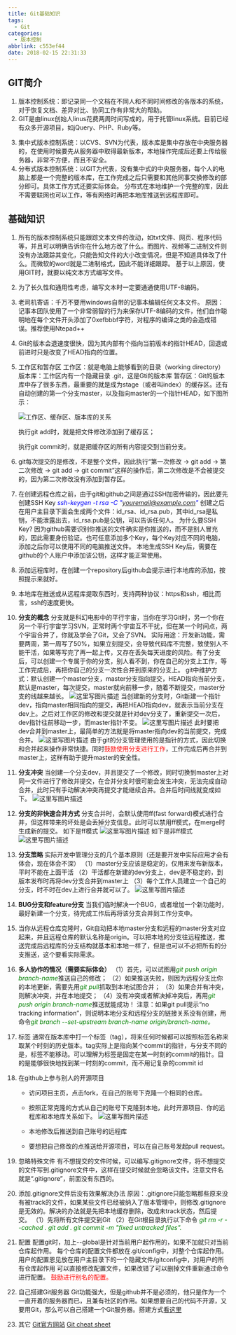 ```yaml
---
title: Git基础知识
tags:
  - Git
categories:
  - 版本控制
abbrlink: c553ef44
date: 2018-02-15 22:31:33
---
```

## GIT简介
1. 版本控制系统：即记录同一个文档在不同人和不同时间修改的各版本的系统，对于恢复文档、差异对比、协同工作有非常大的帮助。
2. GIT是由linux创始人linus花费两周时间写成的，用于托管linux系统。目前已经有众多开源项目，如jQuery、PHP、Ruby等。
<!-- more -->
3. 集中式版本控制系统：以CVS、SVN为代表，版本库是集中存放在中央服务器的，在使用时候要先从服务器中取得最新版本，本地操作完成后还要上传给服务器，非常不方便，而且不安全。
4. 分布式版本控制系统：以GIT为代表，没有集中式的中央服务器，每个人的电脑上都是一个完整的版本库，在工作完成之后只需要和其他同事交换修改的部分即可。具体工作方式还要实际体会。
分布式在本地维护一个完整的库，因此不需要联网也可以工作，等有网络时再把本地库推送到远程库即可。

## 基础知识
1. 所有的版本控制系统只能跟踪文本文件的改动，如txt文件、网页、程序代码等，并且可以明确告诉你在什么地方改了什么。而图片、视频等二进制文件则没有办法跟踪其变化，只能告知文件的大小改变情况，但是不知道具体改了什么。而微软的word就是二进制格式，因此不能详细跟踪。
基于以上原因，使用GIT时，就要以纯文本方式编写文件。
2. 为了长久性和通用性考虑，编写文本时一定要通通使用UTF-8编码。
3. 老司机寄语：千万不要用windows自带的记事本编辑任何文本文件。
原因：记事本团队使用了一个非常弱智的行为来保存UTF-8编码的文件，他们自作聪明地在每个文件开头添加了0xefbbbf字符，对程序的编译之类的会造成错误。推荐使用Ntepad++
4. Git的版本会退速度很快，因为其内部有个指向当前版本的指针HEAD，回退或前进时只是改变了HEAD指向的位置。
5. 工作区和暂存区
工作区：就是电脑上能够看到的目录（working directory）
版本库：工作区内有一个隐藏目录 .git，这是Gti的版本库
暂存区：Git的版本库中存了很多东西，最重要的就是成为stage（或者叫index）的缓存区。还有自动创建的第一个分支master，以及指向master的一个指针HEAD，如下图所示：

    ![工作区、缓存区、版本库的关系](https://imgconvert.csdnimg.cn/aHR0cDovL2ltZy5ibG9nLmNzZG4ubmV0LzIwMTgwMjE1MTU0OTA5ODgy?x-oss-process=image/format,png)

    执行git add时，就是把文件修改添加到了缓存区；

    执行git commit时，就是把缓存区的所有内容提交到当前分支。

6. git每次提交的是修改，不是整个文件，因此执行“第一次修改 -> git add -> 第二次修改 -> git add -> git commit”这样的操作后，第二次修改是不会被提交的，因为第二次修改没有添加到暂存区。
7. 在创建远程仓库之前，由于git和github之间是通过SSH加密传输的，因此要先创建SSH Key
<font color=#0000ff><i>ssh-keygen -t rsa -C "youremail@example.com"</i></font>
创建之后在用户主目录下面会生成两个文件：id_rsa、id_rsa.pub，其中id_rsa是私钥，不能泄露出去，id_rsa.pub是公钥，可以告诉任何人。
为什么要SSH Key?
因为github需要识别你推送的文件确实是你推送的，而不是别人冒充的，因此需要身份验证。也可任意添加多个Key，每个Key对应不同的电脑，添加之后你可以使用不同的电脑推送文件。
本地生成SSH Key后，需要在github的个人账户中添加该公钥，这样才能正常使用。
8. 添加远程库时，在创建一个repository后github会提示进行本地库的添加，按照提示来就好。
9. 本地库在推送或从远程库提取东西时，支持两种协议：https和ssh，相比而言，ssh的速度更快。
10. **分支的概念**
分支就是科幻电影中的平行宇宙，当你在学习Git时，另一个你在另一个平行宇宙学习SVN，正常时两个宇宙互不干扰，但在某一个时间点，两个宇宙合并了，你就及学会了Git，又会了SVN。
实际用途：开发新功能，需要两周，第一周写了50%，如果立刻提交，会导致代码库不完整，致使别人不能干活，如果等写完了再一起上传，又存在丢失每天进度的风险。有了分支后，可以创建一个专属于你的分支，别人看不到，你在自己的分支上工作，等工作完成后，再把你自己的分支一次性合并到原来的分支上。
git中维护方式：默认创建一个master分支，master分支指向提交，HEAD指向当前分支，默认是master，每次提交，master就向前移一步，随着不断提交，master分支的线越来越长。
    ![这里写图片描述](https://imgconvert.csdnimg.cn/aHR0cDovL2ltZy5ibG9nLmNzZG4ubmV0LzIwMTgwMjE1MTYwNTA3OTcx?x-oss-process=image/format,png)
    当创建新的分支时，Git新建一个指针dev，指向master相同指向的提交，再把HEAD指向dev，就表示当前分支在dev上。之后对工作区的修改和提交就是针对dev分支了，重新提交一次后，dev指针往前移动一步，而master指针不变。
    ![这里写图片描述](https://imgconvert.csdnimg.cn/aHR0cDovL2ltZy5ibG9nLmNzZG4ubmV0LzIwMTgwMjE1MTYwNjExNzA5?x-oss-process=image/format,png)
    此时要把dev合并到master上，最简单的方法就是将master指向dev的当前提交，完成合并。
    ![这里写图片描述](https://imgconvert.csdnimg.cn/aHR0cDovL2ltZy5ibG9nLmNzZG4ubmV0LzIwMTgwMjE1MTYwNjUzMjM2?x-oss-process=image/format,png)
    由于git的分支管理使用的是指针的方式，因此切换和合并起来操作非常快捷。同时<font color=red>鼓励使用分支进行工作</font>，工作完成后再合并到master上，这样有助于提升master的安全性。
11. **分支冲突**
当创建一个分支dev，并且提交了一个修改，同时切换到master上对同一文件进行了修改并提交，在合并分支时很可能会发生冲突，无法完成自动合并，此时只有手动解决冲突再提交才能继续合并。合并后时间线就变成如下。
    ![这里写图片描述](https://imgconvert.csdnimg.cn/aHR0cDovL2ltZy5ibG9nLmNzZG4ubmV0LzIwMTgwMjE1MTYwODM4ODg1?x-oss-process=image/format,png)
12. **分支的非快速合并方式**
分支合并时，会默认使用ff(fast forward)模式进行合并，但这样带来的坏处是会丢掉分支信息。此时可以禁用ff模式，在merge时生成新的提交。
如下是ff模式
    ![这里写图片描述](https://imgconvert.csdnimg.cn/aHR0cDovL2ltZy5ibG9nLmNzZG4ubmV0LzIwMTgwMjE1MTYxMDAwMzg1?x-oss-process=image/format,png)
    如下是非ff模式
    ![这里写图片描述](https://imgconvert.csdnimg.cn/aHR0cDovL2ltZy5ibG9nLmNzZG4ubmV0LzIwMTgwMjE1MTYxMTM0Mzg5?x-oss-process=image/format,png)
13. **分支策略**
实际开发中管理分支的几个基本原则（还是要开发中实际应用才会有体会，现在体会不深）
（1）master分支应该是稳定的，仅用来发布新版本，平时不能在上面干活
（2）干活都在新建的dev分支上，dev是不稳定的，到版本发布时再将dev分支合并到master上
（3）每个工作人员建立一个自己的分支，时不时在dev上进行合并就可以了。
    ![这里写图片描述](https://imgconvert.csdnimg.cn/aHR0cDovL2ltZy5ibG9nLmNzZG4ubmV0LzIwMTgwMjE1MTYxMTA5MjMw?x-oss-process=image/format,png)
14. **BUG分支和feature分支**
当我们临时解决一个BUG，或者增加一个新功能时，最好新建一个分支，待完成工作后再将该分支合并到工作分支中。
15. 当你从远程仓库克隆时，Git自动把本地master分支和远程的master分支对应起来，并且远程仓库的默认名称是origin。可以把本地的分支往远程推送，推送完成后远程库的分支结构就基本和本地一样了，但是也可以不必把所有的分支推送，这个要看实际需求。
16. **多人协作的情况（需要实际体会）**
（1）首先，可以试图用<font color=green><i>git push origin branch-name</i></font>推送自己的修改；
（2）如果推送失败，则因为远程分支比你的本地更新，需要先用<font color=green><i>git pull</i></font>抓取到本地试图合并；
（3）如果合并有冲突，则解决冲突，并在本地提交；
（4）没有冲突或者解决掉冲突后，再用<font color=green><i>git push origin branch-name</i></font>推送就能成功！
注意：如果git pull提示“no tracking information”，则说明本地分支和远程分支的链接关系没有创建，用命令<font color=green><i>git branch --set-upstream branch-name origin/branch-name。</i></font>
17. 标签
通常在版本库中打一个标签（tag），将来任何时候都可以按照标签名称来取某个时刻的历史版本。tag实际上是指向某个commit的指针，与分支不同的是，标签不能移动。可以理解为标签是固定在某一时刻的commit的指针。目的是能够很快地找到某一时刻的commit，而不用记复杂的commit id
18. 在github上参与别人的开源项目
    - 访问项目主页，点击fork，在自己的账号下克隆一个相同的仓库。
    - 按照正常克隆的方式从自己的账号下克隆到本地，此时开源项目、你的远程库和本地库关系如下。
    ![这里写图片描述](https://imgconvert.csdnimg.cn/aHR0cDovL2ltZy5ibG9nLmNzZG4ubmV0LzIwMTgwMjE1MTYxODA4NDk0?x-oss-process=image/format,png)

    - 本地修改后推送到自己账号的远程库
    - 要想把自己修改的点推送给开源项目，可以在自己账号发起pull request。
19. 忽略特殊文件
有不想提交的文件时候，可以编写.gitignore文件，将不想提交的文件写到.gitignore文件中，这样在提交时候就会忽略该文件。注意文件名就是“.gitignore”，前面没有东西的。
20. 添加.gitignore文件后没有效果解决办法
原因：.gitignore只能忽略那些原来没有被track的文件，如果某些文件已经被纳入了版本管理中，则修改.gitignore是无效的。解决的办法就是先把本地缓存删除，改成未track状态，然后提交。
（1）先将所有文件提交到Git
（2）在Git根目录执行以下命令
<font color=green><i>git rm -r --cached .</i></font>
<font color=green><i>git add .</i></font>
<font color=green><i>git commit -m "fixed untracked files".</i></font>
1. 配置
配置git时，加上--global是针对当前用户起作用的，如果不加就只对当前仓库起作用。
每个仓库的配置文件都放在.git/config中，对整个仓库起作用。
用户的配置恩见放在用户主目录下的一个隐藏文件/gitconfig中，对用户的所有仓库起作用
可以直接修改配置文件，如果改错了可以删掉文件重新通过命令进行配置。
<font color=red>鼓励进行别名的配置。</font>
2. 自己搭建Git服务器
Git功能强大，但是github并不是必须的，他只是作为一个一直开着的服务器而已，且兼有社区的作用。如果想要自己的代码不开源，又要用Git，那么可以自己搭建一个Git服务器。搭建方式[看这里](http://www.liaoxuefeng.com/wiki/0013739516305929606dd18361248578c67b8067c8c017b000/00137583770360579bc4b458f044ce7afed3df579123eca000)
3. 其它
[Git官方网站](http://git-scm.com)
[Git cheat sheet](https://pan.baidu.com/s/1kU5OCOB#list/path=%2Fpub%2Fgit)
